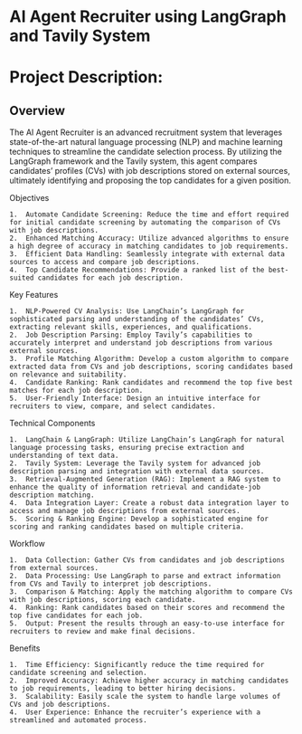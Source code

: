 # AI Agent Recruiter using LangGraph and Tavily System

# Project Description: 

## Overview

The AI Agent Recruiter is an advanced recruitment system that leverages state-of-the-art natural language processing (NLP) and machine learning techniques to streamline the candidate selection process. By utilizing the LangGraph framework and the Tavily system, this agent compares candidates’ profiles (CVs) with job descriptions stored on external sources, ultimately identifying and proposing the top candidates for a given position.

Objectives

	1.	Automate Candidate Screening: Reduce the time and effort required for initial candidate screening by automating the comparison of CVs with job descriptions.
	2.	Enhanced Matching Accuracy: Utilize advanced algorithms to ensure a high degree of accuracy in matching candidates to job requirements.
	3.	Efficient Data Handling: Seamlessly integrate with external data sources to access and compare job descriptions.
	4.	Top Candidate Recommendations: Provide a ranked list of the best-suited candidates for each job description.

Key Features

	1.	NLP-Powered CV Analysis: Use LangChain’s LangGraph for sophisticated parsing and understanding of the candidates’ CVs, extracting relevant skills, experiences, and qualifications.
	2.	Job Description Parsing: Employ Tavily’s capabilities to accurately interpret and understand job descriptions from various external sources.
	3.	Profile Matching Algorithm: Develop a custom algorithm to compare extracted data from CVs and job descriptions, scoring candidates based on relevance and suitability.
	4.	Candidate Ranking: Rank candidates and recommend the top five best matches for each job description.
	5.	User-Friendly Interface: Design an intuitive interface for recruiters to view, compare, and select candidates.

Technical Components

	1.	LangChain & LangGraph: Utilize LangChain’s LangGraph for natural language processing tasks, ensuring precise extraction and understanding of text data.
	2.	Tavily System: Leverage the Tavily system for advanced job description parsing and integration with external data sources.
	3.	Retrieval-Augmented Generation (RAG): Implement a RAG system to enhance the quality of information retrieval and candidate-job description matching.
	4.	Data Integration Layer: Create a robust data integration layer to access and manage job descriptions from external sources.
	5.	Scoring & Ranking Engine: Develop a sophisticated engine for scoring and ranking candidates based on multiple criteria.

Workflow

	1.	Data Collection: Gather CVs from candidates and job descriptions from external sources.
	2.	Data Processing: Use LangGraph to parse and extract information from CVs and Tavily to interpret job descriptions.
	3.	Comparison & Matching: Apply the matching algorithm to compare CVs with job descriptions, scoring each candidate.
	4.	Ranking: Rank candidates based on their scores and recommend the top five candidates for each job.
	5.	Output: Present the results through an easy-to-use interface for recruiters to review and make final decisions.

Benefits

	1.	Time Efficiency: Significantly reduce the time required for candidate screening and selection.
	2.	Improved Accuracy: Achieve higher accuracy in matching candidates to job requirements, leading to better hiring decisions.
	3.	Scalability: Easily scale the system to handle large volumes of CVs and job descriptions.
	4.	User Experience: Enhance the recruiter’s experience with a streamlined and automated process.

